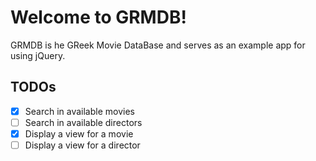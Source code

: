 # Welcome to GRMDB!

GRMDB is he GReek Movie DataBase and serves as an example app for using jQuery.

## TODOs

- [x] Search in available movies
- [ ] Search in available directors
- [x] Display a view for a movie
- [ ] Display a view for a director
